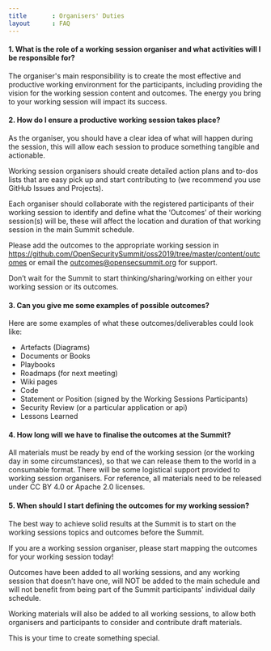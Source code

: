 ```yaml
---
title       : Organisers' Duties
layout      : FAQ
---
```


#### 1. **What is the role of a working session organiser and what activities will I be responsible for?**

The organiser's main responsibility is to create the most effective and productive working  environment for the participants, including providing the vision for the working session content and outcomes. The energy you bring to your working session will impact its success.

#### 2. **How do I ensure a productive working session takes place?**

As the organiser, you should have a clear idea of what will happen during the session, this will allow each session to produce something tangible and actionable.

Working session organisers should create detailed action plans and to-dos lists that are easy pick up and start contributing to (we recommend you use GitHub Issues and Projects).

Each organiser should collaborate with the registered participants of their working session to identify and define what the ‘Outcomes’ of their working session(s) will be, these will affect the location and duration of that working session in the main Summit schedule.

Please add the outcomes to the appropriate working session in https://github.com/OpenSecuritySummit/oss2019/tree/master/content/outcomes or email the outcomes@opensecsummit.org for support.

Don’t wait for the Summit to start thinking/sharing/working on either your working session or its outcomes.

#### 3. **Can you give me some examples of possible outcomes?**

Here are some examples of what these outcomes/deliverables could look like:

- Artefacts (Diagrams)
- Documents or Books
- Playbooks
- Roadmaps (for next meeting)
- Wiki pages
- Code
- Statement or Position (signed by the Working Sessions Participants)
- Security Review (or a particular application or api)
- Lessons Learned

#### 4. **How long will we have to finalise the outcomes at the Summit?**

All materials must be ready by end of the working session (or the working day in some circumstances), so that we can release them to the world in a consumable format. There will be some logistical support provided to working session organisers. For reference, all materials need to be released under CC BY 4.0 or Apache 2.0 licenses.

#### 5. **When should I start defining the outcomes for my working session?**

The best way to achieve solid results at the Summit is to start on the working sessions topics and outcomes before the Summit.

If you are a working session organiser, please start mapping the outcomes for your working session today!

Outcomes have been added to all working sessions, and any working session that doesn’t have one, will NOT be added to the main schedule and will not benefit from being part of the Summit participants' individual daily schedule.

Working materials will also be added to all working sessions, to allow both organisers and participants to consider and contribute draft materials.

This is your time to create something special.
